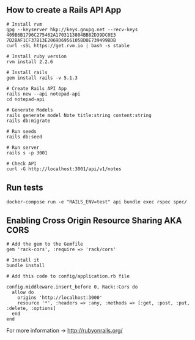 ## How to create a Rails API App

```
# Install rvm
gpg --keyserver hkp://keys.gnupg.net --recv-keys 409B6B1796C275462A1703113804BB82D39DC0E3 7D2BAF1CF37B13E2069D6956105BD0E739499BDB
curl -sSL https://get.rvm.io | bash -s stable

# Install ruby version
rvm install 2.2.6

# Install rails
gem install rails -v 5.1.3

# Create Rails API App
rails new --api notepad-api
cd notepad-api

# Generate Models
rails generate model Note title:string content:string
rails db:migrate

# Run seeds
rails db:seed

# Run server
rails s -p 3001

# Check API
curl -G http://localhost:3001/api/v1/notes
```

## Run tests

```
docker-compose run -e "RAILS_ENV=test" api bundle exec rspec spec/
``` 

## Enabling Cross Origin Resource Sharing AKA CORS

```
# Add the gem to the Gemfile
gem 'rack-cors', :require => 'rack/cors'

# Install it
bundle install

# Add this code to config/application.rb file

config.middleware.insert_before 0, Rack::Cors do
  allow do
    origins 'http://localhost:3000'
    resource '*', :headers => :any, :methods => [:get, :post, :put, :delete, :options]
  end
end
```

For more information -> <http://rubyonrails.org/>